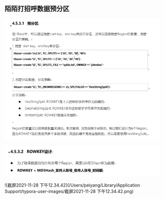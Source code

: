 ## 陌陌打招呼数据预分区

![截屏2021-11-28 下午12.32.14](https://raw.githubusercontent.com/DataDevLPY/TyporaPicStore/main/img/202112111106942.png)



![截屏2021-11-28 下午12.32.32](https://raw.githubusercontent.com/DataDevLPY/TyporaPicStore/main/img/202112111106892.png)

![截屏2021-11-28 下午12.34.42](/Users/peiyang/Library/Application Support/typora-user-images/截屏2021-11-28 下午12.34.42.png)













